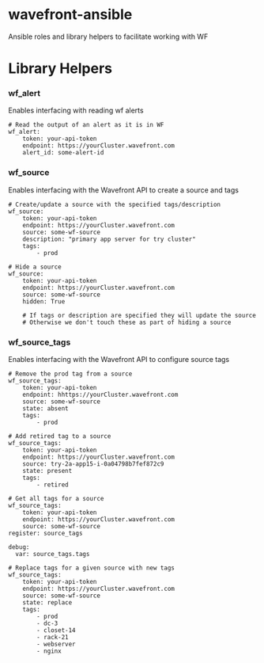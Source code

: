 # wavefront-ansible

Ansible roles and library helpers to facilitate working with WF


# Library Helpers

### wf_alert

Enables interfacing with reading wf alerts

```
# Read the output of an alert as it is in WF
wf_alert:
    token: your-api-token
    endpoint: https://yourCluster.wavefront.com
    alert_id: some-alert-id
```

### wf_source

Enables interfacing with the Wavefront API to create a source and tags

```
# Create/update a source with the specified tags/description
wf_source:
    token: your-api-token
    endpoint: https://yourCluster.wavefront.com
    source: some-wf-source
    description: "primary app server for try cluster"
    tags:
        - prod

# Hide a source
wf_source:
    token: your-api-token
    endpoint: https://yourCluster.wavefront.com
    source: some-wf-source
    hidden: True

    # If tags or description are specified they will update the source
    # Otherwise we don't touch these as part of hiding a source
```

### wf_source_tags

Enables interfacing with the Wavefront API to configure source tags

```
# Remove the prod tag from a source
wf_source_tags:
    token: your-api-token
    endpoint: hhttps://yourCluster.wavefront.com
    source: some-wf-source
    state: absent
    tags:
        - prod

# Add retired tag to a source
wf_source_tags:
    token: your-api-token
    endpoint: https://yourCluster.wavefront.com
    source: try-2a-app15-i-0a04798b7fef872c9
    state: present
    tags:
        - retired

# Get all tags for a source
wf_source_tags:
    token: your-api-token
    endpoint: https://yourCluster.wavefront.com
    source: some-wf-source
register: source_tags

debug:
  var: source_tags.tags

# Replace tags for a given source with new tags
wf_source_tags:
    token: your-api-token
    endpoint: https://yourCluster.wavefront.com
    source: some-wf-source
    state: replace
    tags:
        - prod
        - dc-3
        - closet-14
        - rack-21
        - webserver
        - nginx
```